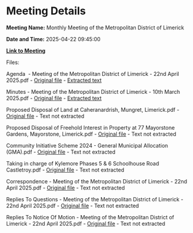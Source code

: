 # Meeting Details

**Meeting Name:** Monthly Meeting of the Metropolitan District of Limerick

**Date and Time:** 2025-04-22 09:45:00

**[Link to Meeting](https://www.limerick.ie/council/whats-on/monthly-meeting-of-the-metropolitan-district-of-limerick-29)**

Files: 

Agenda  - Meeting of the Metropolitan District of Limerick - 22nd April 2025.pdf - [Original file](https://www.limerick.ie/sites/default/files/media/documents/2025-04/agenda-meeting-of-the-metropolitan-district-of-limerick-22nd-april-2025.pdf) - [Extracted text](./Agenda%C2%A0%20-%20Meeting%20of%20the%20Metropolitan%20District%20of%20Limerick%20-%2022nd%20April%202025.md)

Minutes - Meeting of the Metropolitan District of Limerick - 10th March 2025.pdf - [Original file](https://www.limerick.ie/sites/default/files/media/documents/2025-04/minutes-meeting-of-the-metropolitan-district-of-limerick-10th-march-2025.pdf) - [Extracted text](./Minutes%20-%20Meeting%20of%20the%20Metropolitan%20District%20of%20Limerick%20-%2010th%20March%202025.md)

Proposed Disposal of Land at Caheranardrish, Mungret, Limerick.pdf - [Original file](https://www.limerick.ie/sites/default/files/media/documents/2025-04/proposed-disposal-of-land-at-caheranardrish-mungret-limerick.pdf) - Text not extracted

Proposed Disposal of Freehold Interest in Property at 77 Mayorstone Gardens, Mayorstone, Limerick.pdf - [Original file](https://www.limerick.ie/sites/default/files/media/documents/2025-04/proposed-disposal-of-freehold-interest-in-property-at-77-mayorstone-gardens-mayorstone-limerick.pdf) - Text not extracted

Community Initiative Scheme 2024 - General Municipal Allocation (GMA).pdf - [Original file](https://www.limerick.ie/sites/default/files/media/documents/2025-04/community-initiative-scheme-2024-general-municipal-allocation-gma.pdf) - Text not extracted

Taking in charge of Kylemore Phases 5 & 6 Schoolhouse Road Castletroy.pdf - [Original file](https://www.limerick.ie/sites/default/files/media/documents/2025-04/taking-in-charge-of-kylemore-phases-5-6-schoolhouse-road-castletroy.pdf) - Text not extracted

Correspondence - Meeting of the Metropolitan District of Limerick - 22nd April 2025.pdf - [Original file](https://www.limerick.ie/sites/default/files/media/documents/2025-04/correspondence-meeting-of-the-metropolitan-district-of-limerick-22nd-april-2025.pdf) - Text not extracted

Replies To Questions - Meeting of the Metropolitan District of Limerick - 22nd April 2025.pdf - [Original file](https://www.limerick.ie/sites/default/files/media/documents/2025-04/replies-to-questions-meeting-of-the-metropolitan-district-of-limerick-22nd-april-2025.pdf) - Text not extracted

Replies To Notice Of Motion - Meeting of the Metropolitan District of Limerick - 22nd April 2025.pdf - [Original file](https://www.limerick.ie/sites/default/files/media/documents/2025-04/replies-to-notice-of-motion-meeting-of-the-metropolitan-district-of-limerick-22nd-april-2025.pdf) - Text not extracted

